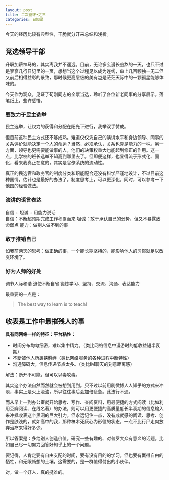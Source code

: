 ```yaml
---
layout: post
title: 二次循环•之三
categories: 日知录
---
```

今天的经历比较有典型性，干脆就分开来总结和浅析。

## 竞选领导干部
升职加薪神马的，其实离我并不遥远。目前，无论多么漫长煎熬的一天，也只不过是寥寥几行日记里的一页，想想当这个过程足以成为连线，串上几百颗独一无二但又前后相得益彰的景致，那时候更高层级的美有岂是茫茫天际中的一颗孤星能够体味的。

今天作为观众，见证了苟刚同志的全票当选，聆听了各位新老同事的分享展示。落笔纸上，些许感悟。

### 要致力于民主选举
民主选举，让权力的获得和分配在阳光下进行，我举双手赞成。

但目前这种民主方式还不够成熟。难道仅仅凭自己的演讲水平和身边领导、同事的关系评价就能决定一个人的命运？当然，必须承认，关系也算是能力的一种。另一方面，领导也更需要能做事的人，他们的决策权重大也能起到修正的作用。这一点，比学校的班长选举不知高到哪里去了。但即便这样，也显得流于形式化、固化，看来我真正在意的，其实是官僚系统的流动性。

真正的民选官和政务官的制度分类和职能配合还没有科学严谨地设计，不过目前这种国情，估计也是最好的办法了。制度思考上，可以更深化，同时，可以参考一下他国的经验做法。

### 演讲的语言表达
自信 + 坦诚 + 用能力说话     
自信：不断超预期完成工作积累而来
坦诚：敢于承认自己的弱势，但又不暴露致命弱点
能力：做别人做不到的事

### 敢于推销自己
如我前两天的思考：做正确的事，一个能长期坚持的，能影响他人的习惯就足以改变环境了。

### 好为人师的好处
调节人际和谐
迫使不断自省
锻炼学习、坚持、交流、沟通、表达能力

最重要的一点是：
> The best way to learn is to teach!

## 收表是工作中最摧残人的事
**具有同网络一样的特征：平台粘性：**

- 时间分布均匀细密，难以集中精力。（类比网络信息中漫游时的低收益短半衰期）
- 不断被他人所裹挟羁绊（类比网络服务的各种进程中断特性）
- 沟通障碍大，信息传递节点太多。（类比IM聊天的刻意距离感）

解法：断开不可能，但可以以毒攻毒。

其实这个办法自然而然就会被想到用到。只不过以前用刷微博人人知乎的方式来冲淡，事实上是火上浇油，所以往往事后会加倍疲惫。此法行不通。

而从早上一到办公室就开始思考、写作、查阅资料，用最便捷的方式阅读（比如利用豆瓣阅读、在线名著）的办法，则可以用更便捷的高质量低长半衰期的信息输入来冲抵收表这个黑洞的巨大引力。但永远记住一点，没有成就感的阅读、思考、创作是肤浅的，就如高中的我，那种槁木死灰心为形役的状态，一点不比行尸走肉放弃治疗来得好多少。

所以答案是：多给别人创造价值。研究一些有趣的、对普罗大众有意义的话题。比如自己尽一切努力回答好知乎上的一个问题。

要记得，人肯定要有自由支配的时间，要有没有目的的学习，但也要有赢得自由的牺牲，和无限畅想的土壤，这需要的，是一群值得付出的小伙伴。

对，做一个好人，真的挺难的。